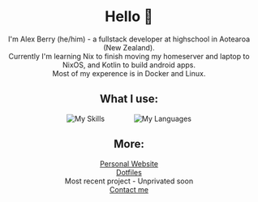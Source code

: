 <div align="center">

# Hello 👋
I'm Alex Berry (he/him) - a fullstack developer at highschool in Aotearoa (New Zealand).  
Currently I'm learning Nix to finish moving my homeserver and laptop to NixOS, and Kotlin to build android apps.  
Most of my experence is in Docker and Linux.  
## What I use:
![My Skills](https://skillicons.dev/icons?i=ts,nix,docker,astro,postman,js,vue,arch,linux,kotlin,arduino,bun&theme=dark&perline=4)
&emsp; &emsp; &emsp;
![My Languages](https://github-readme-stats.vercel.app/api/top-langs/?username=AlexBerry0&layout=compact&exclude_repo=Modded-Catppuccin-Mocha-GTK-theme&theme=catppuccin_mocha&hide=shell,html)
## More:
<a href= "https://alex-berry.net">Personal Website </a>  
<a href= "https://github.com/AlexBerry0/dots">Dotfiles</a>  
Most recent project - Unprivated soon  
<a href="mailto:me@alex-berry.net">Contact me</a>  
</div>
